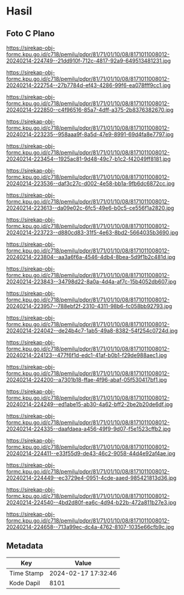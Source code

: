 # Hasil

## Foto C Plano

https://sirekap-obj-formc.kpu.go.id/c718/pemilu/pdpr/81/71/01/10/08/8171011008012-20240214-224749--21dd910f-712c-4817-92a9-649513481231.jpg

https://sirekap-obj-formc.kpu.go.id/c718/pemilu/pdpr/81/71/01/10/08/8171011008012-20240214-222754--27b7784d-ef43-4286-99f6-ea078fff9cc1.jpg

https://sirekap-obj-formc.kpu.go.id/c718/pemilu/pdpr/81/71/01/10/08/8171011008012-20240214-222850--c4f96516-85a7-4dff-a375-2b8376382670.jpg

https://sirekap-obj-formc.kpu.go.id/c718/pemilu/pdpr/81/71/01/10/08/8171011008012-20240214-223235--958aaa9f-8a5d-47e9-8991-69d4fa8e7797.jpg

https://sirekap-obj-formc.kpu.go.id/c718/pemilu/pdpr/81/71/01/10/08/8171011008012-20240214-223454--1925ac81-9d48-49c7-b1c2-f42049ff8181.jpg

https://sirekap-obj-formc.kpu.go.id/c718/pemilu/pdpr/81/71/01/10/08/8171011008012-20240214-223536--daf3c27c-d002-4e58-bb1a-9fb6dc6872cc.jpg

https://sirekap-obj-formc.kpu.go.id/c718/pemilu/pdpr/81/71/01/10/08/8171011008012-20240214-223613--da09e02c-6fc5-49e6-b0c5-ce556f1a2820.jpg

https://sirekap-obj-formc.kpu.go.id/c718/pemilu/pdpr/81/71/01/10/08/8171011008012-20240214-223723--d880cd83-31f5-4e63-8bd2-5664035b3690.jpg

https://sirekap-obj-formc.kpu.go.id/c718/pemilu/pdpr/81/71/01/10/08/8171011008012-20240214-223804--aa3a6f6a-4546-4db4-8bea-5d9f1b2c481d.jpg

https://sirekap-obj-formc.kpu.go.id/c718/pemilu/pdpr/81/71/01/10/08/8171011008012-20240214-223843--34798d22-8a0a-4d4a-af7c-15b4052db607.jpg

https://sirekap-obj-formc.kpu.go.id/c718/pemilu/pdpr/81/71/01/10/08/8171011008012-20240214-223957--788ebf2f-2310-4311-98b6-fc058bb92793.jpg

https://sirekap-obj-formc.kpu.go.id/c718/pemilu/pdpr/81/71/01/10/08/8171011008012-20240214-224042--de24b4c7-1ab5-49a8-8382-54f254c0724d.jpg

https://sirekap-obj-formc.kpu.go.id/c718/pemilu/pdpr/81/71/01/10/08/8171011008012-20240214-224123--477f6f1d-edc1-41af-b0b1-f29de988aec1.jpg

https://sirekap-obj-formc.kpu.go.id/c718/pemilu/pdpr/81/71/01/10/08/8171011008012-20240214-224200--a7301b18-ffae-4f96-abaf-05f530417bf1.jpg

https://sirekap-obj-formc.kpu.go.id/c718/pemilu/pdpr/81/71/01/10/08/8171011008012-20240214-224249--ed1abe15-ab30-4a62-bff2-2be2b20de6df.jpg

https://sirekap-obj-formc.kpu.go.id/c718/pemilu/pdpr/81/71/01/10/08/8171011008012-20240214-224335--daafdaea-a456-49f9-9d07-f5e1523cffb2.jpg

https://sirekap-obj-formc.kpu.go.id/c718/pemilu/pdpr/81/71/01/10/08/8171011008012-20240214-224411--e33f55d9-de43-46c2-9058-44d4e92af4ae.jpg

https://sirekap-obj-formc.kpu.go.id/c718/pemilu/pdpr/81/71/01/10/08/8171011008012-20240214-224449--ec3729e4-0951-4cde-aaed-985421813d36.jpg

https://sirekap-obj-formc.kpu.go.id/c718/pemilu/pdpr/81/71/01/10/08/8171011008012-20240214-224540--4bd2d80f-ea6c-4d94-b22b-472a811b27e3.jpg

https://sirekap-obj-formc.kpu.go.id/c718/pemilu/pdpr/81/71/01/10/08/8171011008012-20240214-224658--713a99ec-dc4a-4762-8107-1035e66cfb9c.jpg


## Metadata

| Key        | Value               |
| ---------- | ------------------- |
| Time Stamp | 2024-02-17 17:32:46 |
| Kode Dapil | 8101                |




